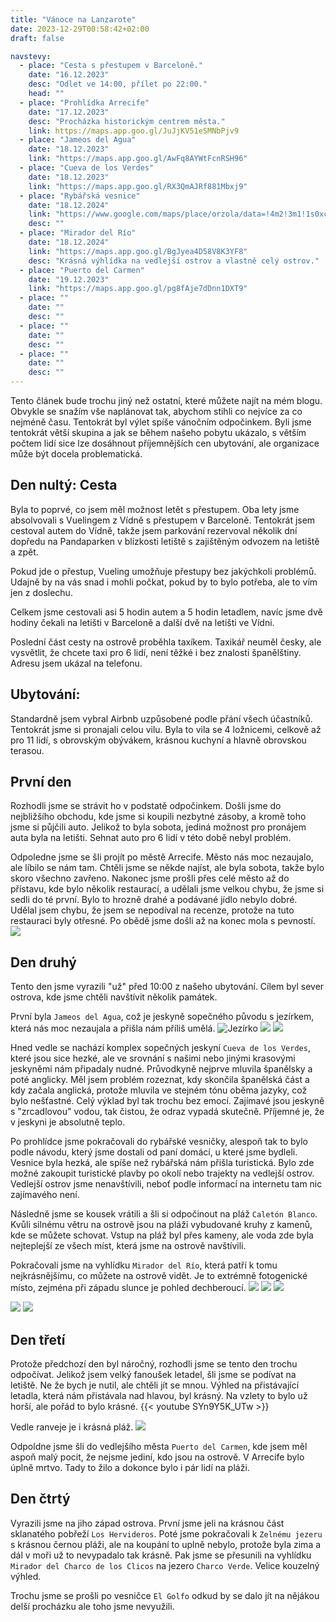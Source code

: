 ```yaml
---
title: "Vánoce na Lanzarote"
date: 2023-12-29T00:58:42+02:00
draft: false

navstevy:
  - place: "Cesta s přestupem v Barceloně."
    date: "16.12.2023"
    desc: "Odlet ve 14:00, přílet po 22:00."
    head: ""
  - place: "Prohlídka Arrecife"
    date: "17.12.2023"
    desc: "Procházka historickým centrem města."
    link: https://maps.app.goo.gl/JuJjKV51eSMNbPjv9
  - place: "Jameos del Agua"
    date: "18.12.2023"
    link: "https://maps.app.goo.gl/AwFq8AYWtFcnRSH96"
  - place: "Cueva de los Verdes"
    date: "18.12.2023"
    link: "https://maps.app.goo.gl/RX3QmAJRf881Mbxj9"
  - place: "Rybářská vesnice"
    date: "18.12.2024"
    link: "https://www.google.com/maps/place/orzola/data=!4m2!3m1!1s0xc48a42006023ebb:0xa0340f674cfaca0?sa=X&ved=2ahUKEwjOt-DpxKOEAxVW2AIHHQBCBKwQ8EJegQIERAA"
    desc: ""
  - place: "Mirador del Río"
    date: "18.12.2024"
    link: "https://maps.app.goo.gl/BgJyea4D58V8K3YF8"
    desc: "Krásná výhlídka na vedlejší ostrov a vlastně celý ostrov."
  - place: "Puerto del Carmen"
    date: "19.12.2023"
    link: "https://maps.app.goo.gl/pg8fAje7dDnn1DXT9"
  - place: ""
    date: ""
    desc: ""
  - place: ""
    date: ""
    desc: ""
  - place: ""
    date: ""
    desc: ""
---
```


Tento článek bude trochu jiný než ostatní, které můžete najít na mém blogu. Obvykle se snažím vše naplánovat tak, abychom stihli co nejvíce za co nejméně času. Tentokrát byl výlet spíše vánočním odpočinkem. Byli jsme tentokrát větší skupina a jak se během našeho pobytu ukázalo, s větším počtem lidí sice lze dosáhnout příjemnějších cen ubytování, ale organizace může být docela problematická.

## Den nultý: Cesta
Byla to poprvé, co jsem měl možnost letět s přestupem. Oba lety jsme absolvovali s Vuelingem z Vídně s přestupem v Barceloně. Tentokrát jsem cestoval autem do Vídně, takže jsem parkování rezervoval několik dní dopředu na Pandaparken v blízkosti letiště s zajištěným odvozem na letiště a zpět.

Pokud jde o přestup, Vueling umožňuje přestupy bez jakýchkoli problémů. Udajně by na vás snad i mohli počkat, pokud by to bylo potřeba, ale to vím jen z doslechu.

Celkem jsme cestovali asi 5 hodin autem a 5 hodin letadlem, navíc jsme dvě hodiny čekali na letišti v Barceloně a další dvě na letišti ve Vídni.

Poslední část cesty na ostrově proběhla taxíkem. Taxikář neuměl česky, ale vysvětlit, že chcete taxi pro 6 lidí, není těžké i bez znalosti španělštiny. Adresu jsem ukázal na telefonu.

## Ubytování:
Standardně jsem vybral Airbnb uzpůsobené podle přání všech účastníků. Tentokrát jsme si pronajali celou vilu. Byla to vila se 4 ložnicemi, celkově až pro 11 lidí, s obrovským obývákem, krásnou kuchyní a hlavně obrovskou terasou.

## První den
Rozhodli jsme se strávit ho v podstatě odpočinkem. Došli jsme do nejbližšího obchodu, kde jsme si koupili nezbytné zásoby, a kromě toho jsme si půjčili auto. Jelikož to byla sobota, jediná možnost pro pronájem auta byla na letišti. Sehnat auto pro 6 lidí v této době nebyl problém.

Odpoledne jsme se šli projít po městě Arrecife. Město nás moc nezaujalo, ale líbilo se nám tam. Chtěli jsme se někde najíst, ale byla sobota, takže bylo skoro všechno zavřeno. Nakonec jsme prošli přes celé město až do přístavu, kde bylo několik restaurací, a udělali jsme velkou chybu, že jsme si sedli do té první. Bylo to hrozně drahé a podávané jídlo nebylo dobré. Udělal jsem chybu, že jsem se nepodíval na recenze, protože na tuto restauraci byly otřesné. Po obědě jsme došli až na konec mola s pevností. ![](pevnost.jpg)

## Den druhý

Tento den jsme vyrazili "už" před 10:00 z našeho ubytování. Cílem byl sever ostrova, kde jsme chtěli navštívit několik památek.

První byla `Jameos del Agua`, což je jeskyně sopečného původu s jezírkem, která nás moc nezaujala a přišla nám příliš umělá. 
![Jezírko](jeskyne_1.jpg) 
![](jeskyne_2.jpg) 
![](jeskyne_3.jpg)

Hned vedle se nachází komplex sopečných jeskyní `Cueva de los Verdes`, které jsou sice hezké, ale ve srovnání s našimi nebo jinými krasovými jeskyněmi nám připadaly nudné. Průvodkyně nejprve mluvila španělsky a poté anglicky. Měl jsem problém rozeznat, kdy skončila španělská část a kdy začala anglická, protože mluvila ve stejném tónu oběma jazyky, což bylo nešťastné. Celý výklad byl tak trochu bez emocí. Zajímavé jsou jeskyně s "zrcadlovou" vodou, tak čistou, že odraz vypadá skutečně. Příjemné je, že v jeskyni je absolutně teplo.

Po prohlídce jsme pokračovali do rybářské vesničky, alespoň tak to bylo podle návodu, který jsme dostali od paní domácí, u které jsme bydleli. Vesnice byla hezká, ale spíše než rybářská nám přišla turistická. Bylo zde možné zakoupit turistické plavby po okolí nebo trajekty na vedlejší ostrov. Vedlejší ostrov jsme nenavštívili, neboť podle informací na internetu tam nic zajímavého není.

Následně jsme se kousek vrátili a šli si odpočinout na pláž `Caletón Blanco`. Kvůli silnému větru na ostrově jsou na pláži vybudované kruhy z kamenů, kde se můžete schovat. Vstup na pláž byl přes kameny, ale voda zde byla nejteplejší ze všech míst, která jsme na ostrově navštívili.

Pokračovali jsme na vyhlídku `Mirador del Río`, která patří k tomu nejkrásnějšímu, co můžete na ostrově vidět. Je to extrémně fotogenické místo, zejména při západu slunce je pohled dechberoucí. 
![](vyhled_sever_1.jpg) 
![](vyhled_sever_2.jpg) 
![](vyhled_sever_3.jpg) 

![](vyhled_sever_2_1.jpg) 
![](vyhled_sever_2_2.jpg)

## Den třetí

Protože předchozí den byl náročný, rozhodli jsme se tento den trochu odpočívat. Jelikož jsem velký fanoušek letadel, šli jsme se podívat na letiště. Ne že bych je nutil, ale chtěli jít se mnou. Výhled na přistávající letadla, která nám přistávala nad hlavou, byl krásný. Na vzlety to bylo už horší, ale pořád to bylo krásné.
{{< youtube SYn9Y5K_UTw >}}


Vedle ranveje je i krásná pláž. 
![](letisteplaz.jpg)

Odpoldne jsme šli do vedlejšího města `Puerto del Carmen`, kde jsem měl aspoň malý pocit, že nejsme jediní, kdo jsou na ostrově. V Arrecife bylo úplně mrtvo. Tady to žilo a dokonce bylo i pár lidí na pláži.

## Den čtrtý

Vyrazili jsme na jiho západ ostrova. První jsme jeli na krásnou část sklanatého pobřeží `Los Hervideros`. Poté jsme pokračovali k `Zelnému jezeru` s krásnou černou pláži, ale na koupání to uplně nebylo, protože byla zima a dál v moři už to nevypadalo tak krásně. Pak jsme se přesunili na vyhlídku `Mirador del Charco de los Clicos` na jezero `Charco Verde`. Velice kouzelný výhled. 

Trochu jsme se prošli po vesničce `El Golfo` odkud by se dalo jít na nějákou delší procházku ale toho jsme nevyužili. 

